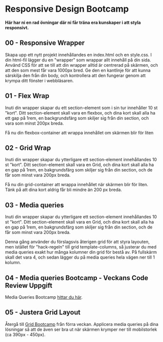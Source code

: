 # Responsive Design Bootcamp

**Här har ni en rad övningar där ni får träna era kunskaper i att styla responsivt.**

## 00 - Responsive Wrapper

Skapa upp ett nytt projekt innehållandes en index.html och en style.css. I din html-fil lägger du en "wrapper" som wrappar allt innehåll på din sida. Använd CSS för att se till att din wrapper alltid är centrerad på skärmen, och att den som mest får vara 1000px bred. Ge den en kantlinje för att kunna särskilja den från din body, och kontrollera att den fungerar genom att krympa ditt fönster i webbläsaren.

## 01 - Flex Wrap

Inuti din wrapper skapar du ett section-element som i sin tur innehåller 10 st "kort". Ditt section-element skall vara en flexbox, och dina kort skall alla ha ett gap på 1rem, en backgrundsfärg som skiljer sig från din section, och vara som minst 200px breda.

Få nu din flexbox-container att wrappa innehållet om skärmen blir för liten

## 02 - Grid Wrap

Inuti din wrapper skapar du ytterligare ett section-element innehållandes 10 st "kort". Ditt section-element skall vara en Grid, och dina kort skall alla ha en gap på 1rem, en bakgrundsfärg som skiljer sig från din section, och de får som minst vara 200px breda.

Få nu din grid-container att wrappa innehållet när skärmen blir för liten. Tänk på att dina kort aldrig får bli mindre än 200 px breda.

## 03 - Media queries

Inuti din wrapper skapar du ytterligare ett section-element innehållandes 10 st "kort". Ditt section-element skall vara en Grid, och dina kort skall alla ha en gap på 1rem, en bakgrundsfärg som skiljer sig från din section, och de får som minst vara 200px breda.

Denna gång använder du förslagsvis återigen grid för att styra layouten, men istället för "hack-regeln" till grid template-columns, så justerar du med media queries exakt hur många kolumner din grid för bestå av. På fullskärm skall det vara 4, och sedan lägger du på media queries hela vägen ner till 1 kolumn.

## 04 - Media queries Bootcamp - Veckans Code Review Uppgift

Media Queries Bootcamp [hittar du här](https://github.com/fu-html-css-fe24/exercise-css-media-queries-bootcamp).

## 05 - Justera Grid Layout

Återgå till [Grid Bootcamp](https://github.com/fu-html-css-fe24/exercise-css-grid-bootcamp) från förra veckan. Applicera media queries på dina lösningar så att de även ser bra ut när skärmen krymper ner till mobilstorlek (ca 390px - 450px).
